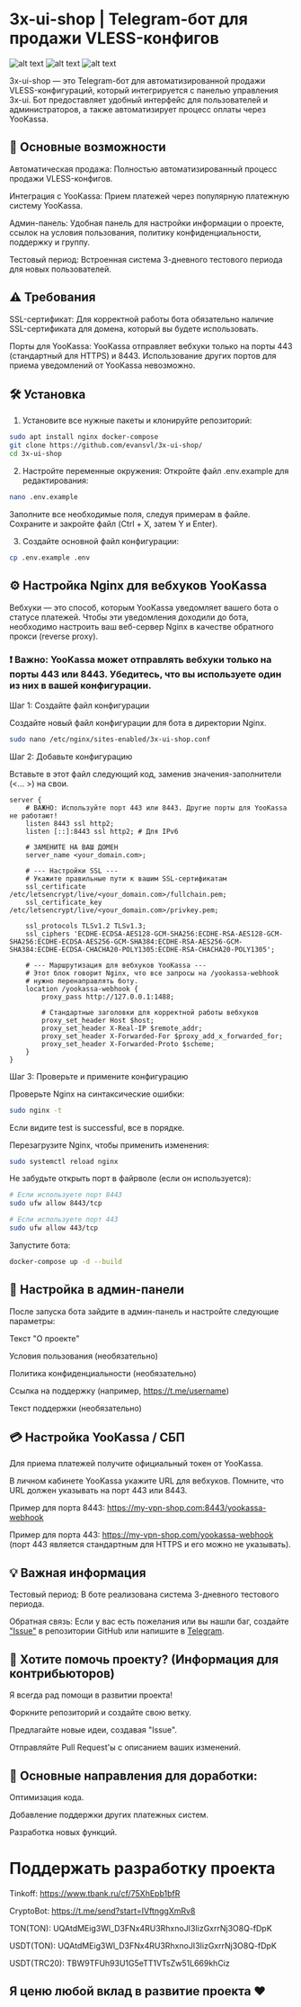 # 3x-ui-shop | Telegram-бот для продажи VLESS-конфигов

![alt text](https://img.shields.io/badge/version-2.0.0-blue)
![alt text](https://img.shields.io/badge/language-Python-green)
![alt text](https://img.shields.io/github/issues/evansvl/3x-ui-shop)

3x-ui-shop — это Telegram-бот для автоматизированной продажи VLESS-конфигураций, который интегрируется с панелью управления 3x-ui. Бот предоставляет удобный интерфейс для пользователей и администраторов, а также автоматизирует процесс оплаты через YooKassa.

## 🚀 Основные возможности

Автоматическая продажа: Полностью автоматизированный процесс продажи VLESS-конфигов.

Интеграция с YooKassa: Прием платежей через популярную платежную систему YooKassa.

Админ-панель: Удобная панель для настройки информации о проекте, ссылок на условия пользования, политику конфиденциальности, поддержку и группу.

Тестовый период: Встроенная система 3-дневного тестового периода для новых пользователей.

## ⚠️ Требования

SSL-сертификат: Для корректной работы бота обязательно наличие SSL-сертификата для домена, который вы будете использовать.

Порты для YooKassa: YooKassa отправляет вебхуки только на порты 443 (стандартный для HTTPS) и 8443. Использование других портов для приема уведомлений от YooKassa невозможно.

## 🛠️ Установка

1. Установите все нужные пакеты и клонируйте репозиторий:

```bash
sudo apt install nginx docker-compose
git clone https://github.com/evansvl/3x-ui-shop/
cd 3x-ui-shop
```

2. Настройте переменные окружения:
   Откройте файл .env.example для редактирования:

```bash
nano .env.example
```

Заполните все необходимые поля, следуя примерам в файле. Сохраните и закройте файл (Ctrl + X, затем Y и Enter).

3. Создайте основной файл конфигурации:

```bash
cp .env.example .env
```

## ⚙️ Настройка Nginx для вебхуков YooKassa

Вебхуки — это способ, которым YooKassa уведомляет вашего бота о статусе платежей. Чтобы эти уведомления доходили до бота, необходимо настроить ваш веб-сервер Nginx в качестве обратного прокси (reverse proxy).

### ❗️ Важно: YooKassa может отправлять вебхуки только на порты 443 или 8443. Убедитесь, что вы используете один из них в вашей конфигурации.

Шаг 1: Создайте файл конфигурации

Создайте новый файл конфигурации для бота в директории Nginx.

```bash
sudo nano /etc/nginx/sites-enabled/3x-ui-shop.conf
```

Шаг 2: Добавьте конфигурацию

Вставьте в этот файл следующий код, заменив значения-заполнители (<... >) на свои.

```nginx
server {
    # ВАЖНО: Используйте порт 443 или 8443. Другие порты для YooKassa не работают!
    listen 8443 ssl http2;
    listen [::]:8443 ssl http2; # Для IPv6

    # ЗАМЕНИТЕ НА ВАШ ДОМЕН
    server_name <your_domain.com>;

    # --- Настройки SSL ---
    # Укажите правильные пути к вашим SSL-сертификатам
    ssl_certificate /etc/letsencrypt/live/<your_domain.com>/fullchain.pem;
    ssl_certificate_key /etc/letsencrypt/live/<your_domain.com>/privkey.pem;

    ssl_protocols TLSv1.2 TLSv1.3;
    ssl_ciphers 'ECDHE-ECDSA-AES128-GCM-SHA256:ECDHE-RSA-AES128-GCM-SHA256:ECDHE-ECDSA-AES256-GCM-SHA384:ECDHE-RSA-AES256-GCM-SHA384:ECDHE-ECDSA-CHACHA20-POLY1305:ECDHE-RSA-CHACHA20-POLY1305';

    # --- Маршрутизация для вебхуков YooKassa ---
    # Этот блок говорит Nginx, что все запросы на /yookassa-webhook
    # нужно перенаправлять боту.
    location /yookassa-webhook {
        proxy_pass http://127.0.0.1:1488;

        # Стандартные заголовки для корректной работы вебхуков
        proxy_set_header Host $host;
        proxy_set_header X-Real-IP $remote_addr;
        proxy_set_header X-Forwarded-For $proxy_add_x_forwarded_for;
        proxy_set_header X-Forwarded-Proto $scheme;
    }
}
```

Шаг 3: Проверьте и примените конфигурацию

Проверьте Nginx на синтаксические ошибки:

```bash
sudo nginx -t
```

Если видите test is successful, все в порядке.

Перезагрузите Nginx, чтобы применить изменения:

```bash
sudo systemctl reload nginx
```

Не забудьте открыть порт в файрволе (если он используется):

```bash
# Если используете порт 8443
sudo ufw allow 8443/tcp

# Если используете порт 443
sudo ufw allow 443/tcp
```

Запустите бота:

```bash
docker-compose up -d --build
```

## 🤖 Настройка в админ-панели

После запуска бота зайдите в админ-панель и настройте следующие параметры:

Текст "О проекте"

Условия пользования (необязательно)

Политика конфиденциальности (необязательно)

Ссылка на поддержку (например, https://t.me/username)

Текст поддержки (необязательно)

## 💳 Настройка YooKassa / СБП

Для приема платежей получите официальный токен от YooKassa.

В личном кабинете YooKassa укажите URL для вебхуков. Помните, что URL должен указывать на порт 443 или 8443.

Пример для порта 8443: https://my-vpn-shop.com:8443/yookassa-webhook

Пример для порта 443: https://my-vpn-shop.com/yookassa-webhook (порт 443 является стандартным для HTTPS и его можно не указывать).

## 💡 Важная информация

Тестовый период: В боте реализована система 3-дневного тестового периода.

Обратная связь: Если у вас есть пожелания или вы нашли баг, создайте ["Issue"](https://github.com/evansvl/3x-ui-shop/issues) в репозитории GitHub или напишите в [Telegram](https://t.me/hahahahgaha).

## 🙌 Хотите помочь проекту? (Информация для контрибьюторов)

Я всегда рад помощи в развитии проекта!

Форкните репозиторий и создайте свою ветку.

Предлагайте новые идеи, создавая "Issue".

Отправляйте Pull Request'ы с описанием ваших изменений.

## 🙏 Основные направления для доработки:

Оптимизация кода.

Добавление поддержки других платежных систем.

Разработка новых функций.

# Поддержать разработку проекта

Tinkoff: https://www.tbank.ru/cf/75XhEpb1bfR

CryptoBot: https://t.me/send?start=IVftnggXmRv8

TON(TON): UQAtdMEig3Wl_D3FNx4RU3RhxnoJI3IizGxrrNj3O8Q-fDpK

USDT(TON): UQAtdMEig3Wl_D3FNx4RU3RhxnoJI3IizGxrrNj3O8Q-fDpK

USDT(TRC20): TBW9TFUh93U1G5eTT1VTsZw51L669khCiz

## Я ценю любой вклад в развитие проекта ❤️
